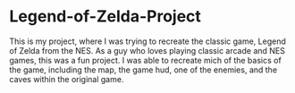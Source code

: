 # Legend-of-Zelda-Project


This is my project, where I was trying to recreate the classic game, Legend of Zelda from the NES.
As a guy who loves playing classic arcade and NES games, this was a fun project. I was able to recreate mich of the basics of the game, including the map, the game hud, one of the enemies, and the caves within the original game.

